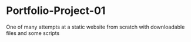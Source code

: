 # Portfolio-Project-01
One of many attempts at a static website from scratch with downloadable files and some scripts
